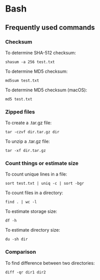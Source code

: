 # Bash

## Frequently used commands

### Checksum

To determine SHA-512 checksum:

```
shasum -a 256 test.txt
```

To determine MD5 checksum:

```
md5sum test.txt
```

To determine MD5 checksum (macOS):

```
md5 test.txt
```

### Zipped files

To create a .tar.gz file:

```
tar -czvf dir.tar.gz dir
```

To unzip a .tar.gz file:

```
tar -xf dir.tar.gz
```

### Count things or estimate size

To count unique lines in a file:

```
sort test.txt | uniq -c | sort -bgr
```

To count files in a directory:

```
find . | wc -l
```

To estimate storage size:

```
df -h
```

To estimate directory size:

```
du -sh dir
```

### Comparison

To find difference between two directories:

```
diff -qr dir1 dir2
```

